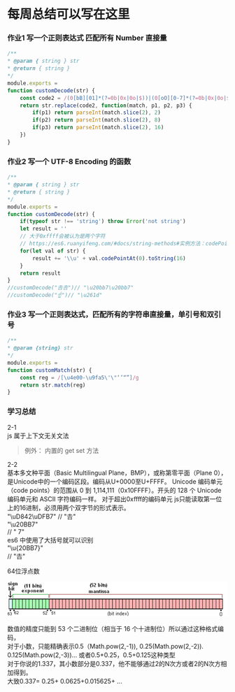 # 每周总结可以写在这里

### 作业1 写一个正则表达式 匹配所有 Number 直接量
```javascript
/**
* @param { string } str
* @return { string }
*/
module.exports = 
function customDecode(str) {
    const code2 = /(0[bB][01]*(?=0b|0x|0o|$))|(0[oO][0-7]*(?=0b|0x|0o|$))|(0[xX][0-9a-fA-F]*(?=0b|0x|0o|$))/g;
    return str.replace(code2, function(match, p1, p2, p3) {
        if(p1) return parseInt(match.slice(2), 2)
        if(p2) return parseInt(match.slice(2), 8)
        if(p3) return parseInt(match.slice(2), 16)
    })
}
```
### 作业2 写一个 UTF-8 Encoding 的函数
```javascript
/**
* @param { string } str
* @return { string }
*/
module.exports = 
function customDecode(str) {
    if(typeof str !== 'string') throw Error('not string')
    let result = ''
    // 大于0xffff会被认为是两个字符
    // https://es6.ruanyifeng.com/#docs/string-methods#实例方法：codePointAt
    for(let val of str) {
        result += '\\u' + val.codePointAt(0).toString(16)
    }
    return result
}
//customDecode("𠮷𠮷")// "\u20bb7\u20bb7"
//customDecode("☝")// "\u261d"
```


### 作业3 写一个正则表达式，匹配所有的字符串直接量，单引号和双引号
```javascript
/**
* @param {string} str
*/
module.exports = 
function customMatch(str) {
    const reg = /[\u4e00-\u9fa5\'\"‘’“”]/g
    return str.match(reg)
}
```

### 学习总结
2-1  
js 属于上下文无关文法
>例外： 内置的 get set 方法  
>
2-2  
基本多文种平面（Basic Multilingual Plane，BMP），或称第零平面（Plane 0），是Unicode中的一个编码区段。编码从U+0000至U+FFFF。
Unicode 编码单元（code points）的范围从 0 到 1,114,111（0x10FFFF）。开头的 128 个 Unicode 编码单元和 ASCII 字符编码一样。
对于超出0xffff的编码单元 js只能读取第一位上的16进制，必须用两个双字节的形式表示。  
"\uD842\uDFB7" // "𠮷"  
"\u20BB7"  
// " 7"  
es6 中使用了大括号就可以识别  
"\u{20BB7}"  
// "𠮷"  

64位浮点数

![General_double_precision_float](./General_double_precision_float.png "General_double_precision_float")

数值的精度只能到 53 个二进制位（相当于 16 个十进制位）所以通过这种格式编码，  
对于小数，只能精确表示0.5（Math.pow(2,-1)), 0.25(Math.pow(2,-2)). 0.125(Math.pow(2,-3))...
或者0.5+0.25，0.5+0.125这种类型  
对于你说的1.337，其小数部分是0.337，他不能够通过2的N次方或者2的N次方相加得到。  
大致0.337= 0.25+ 0.0625+0.015625+ ...
